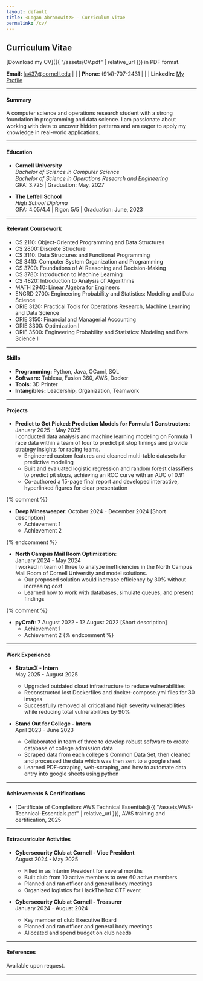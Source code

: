 ```yaml
---
layout: default
title: <Logan Abramowitz> - Curriculum Vitae
permalink: /cv/
---
```

## Curriculum Vitae

[Download my CV]({{ "/assets/CV.pdf" | relative_url }}) in PDF format.


**Email:** [la437@cornell.edu](mailto:la437@cornell.edu) | | | **Phone:** (914)-707-2431 | | | **LinkedIn:** [My Profile](https://www.linkedin.com/in/logan-abramowitz)

---

#### Summary
A computer science and operations research student with a strong foundation in programming and data science. I am passionate about working with data to uncover hidden patterns and am eager to apply my knowledge in real-world applications.

---

#### Education
- **Cornell University**  
  *Bachelor of Science in Computer Science*  
  *Bachelor of Science in Operations Research and Engineering*  
  GPA: 3.725 | Graduation: May, 2027

- **The Leffell School**  
  *High School Diploma*  
  GPA: 4.05/4.4 | Rigor: 5/5 | Graduation: June, 2023

---

#### Relevant Coursework
- CS 2110: Object-Oriented Programming and Data Structures
- CS 2800: Discrete Structure
- CS 3110: Data Structures and Functional Programming
- CS 3410: Computer System Organization and Programming
- CS 3700: Foundations of AI Reasoning and Decision-Making
- CS 3780: Introduction to Machine Learning 
- CS 4820: Introduction to Analysis of Algorithms
- MATH 2940: Linear Algebra for Engineers
- ENGRD 2700: Engineering Probability and Statistics: Modeling and Data Science
- ORIE 3120: Practical Tools for Operations Research, Machine Learning and Data Science
- ORIE 3150: Financial and Managerial Accounting
- ORIE 3300: Optimization I
- ORIE 3500: Engineering Probability and Statistics: Modeling and Data Science II

---

#### Skills
- **Programming:** Python, Java, OCaml, SQL  
- **Software:** Tableau, Fusion 360, AWS, Docker  
- **Tools:** 3D Printer  
- **Intangibles:** Leadership, Organization, Teamwork  

---

#### Projects
- **Predict to Get Picked: Prediction Models for Formula 1 Constructors**:  
  January 2025 - May 2025  
  I conducted data analysis and machine learning modeling on Formula 1 race data within a team of four to predict pit stop timings and provide strategy insights for racing teams.  
  - Engineered custom features and cleaned multi-table datasets for predictive modeling  
  - Built and evaluated logistic regression and random forest classifiers to predict pit stops, achieving an ROC curve with an AUC of 0.91  
  - Co-authored a 15-page final report and developed interactive, hyperlinked figures for clear presentation  

{% comment %}
- **Deep Minesweeper**:
  October 2024 - December 2024
  [Short description]
  - Achievement 1
  - Achievement 2

{% endcomment %}

- **North Campus Mail Room Optimization**:  
  January 2024 - May 2024  
  I worked in team of three to analyze inefficiencies in the North Campus Mail Room of Cornell University and model solutions.  
  - Our proposed solution would increase efficiency by 30% without increasing cost  
  - Learned how to work with databases, simulate queues, and present findings  

{% comment %}
- **pyCraft**:
  7 August 2022 - 12 August 2022
  [Short description]
  - Achievement 1
  - Achievement 2
{% endcomment %}

---

#### Work Experience
- **StratusX - Intern**  
  May 2025 - August 2025
  - Upgraded outdated cloud infrastructure to reduce vulnerabilities
  - Reconstructed lost Dockerfiles and docker-compose.yml files for 30 images
  - Successfully removed all critical and high severity vulnerabilities while reducing total vulnerabilities by 90%

- **Stand Out for College - Intern**  
  April 2023 - June 2023
  - Collaborated in team of three to develop robust software to create database of college admission data
  - Scraped data from each college's Common Data Set, then cleaned and processed the data which was then sent to a google sheet
  - Learned PDF-scraping, web-scraping, and how to automate data entry into google sheets using python

---

#### Achievements & Certifications
- [Certificate of Completion: AWS Technical Essentials]({{ "/assets/AWS-Technical-Essentials.pdf" | relative_url }}), AWS training and certification, 2025  

---

#### Extracurricular Activities
- **Cybersecurity Club at Cornell - Vice President**  
  August 2024 - May 2025
  - Filled in as Interim President for several months
  - Built club from 10 active members to over 60 active members
  - Planned and ran officer and general body meetings
  - Organized logistics for HackTheBox CTF event

- **Cybersecurity Club at Cornell - Treasurer**  
  January 2024 - August 2024
  - Key member of club Executive Board
  - Planned and ran officer and general body meetings
  - Allocated and spend budget on club needs


---

#### References
Available upon request.

---

